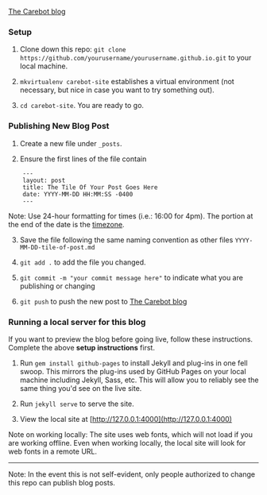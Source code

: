 [The Carebot blog](https://thecarebot.github.io/)

### Setup

1. Clone down this repo: `git clone https://github.com/yourusername/yourusername.github.io.git` to your local machine.

2. `mkvirtualenv carebot-site` establishes a virtual environment (not necessary, but nice in case you want to try something out).

3. `cd carebot-site`. You are ready to go.

### Publishing New Blog Post

1. Create a new file under `_posts`. 

2. Ensure the first lines of the file contain
```
	---
	layout: post
	title: The Tile Of Your Post Goes Here
    date: YYYY-MM-DD HH:MM:SS -0400
	---
```

Note: Use 24-hour formatting for times (i.e.: 16:00 for 4pm). The portion at the end of the date is the [timezone](https://www.timeanddate.com/time/zone/usa/washington-dc). 

3. Save the file following the same naming convention as other files `YYYY-MM-DD-tile-of-post.md`

4. `git add .` to add the file you changed. 

5. `git commit -m "your commit message here"` to indicate what you are publishing or changing

6. `git push` to push the new post to [The Carebot blog](https://thecarebot.github.io/)

### Running a local server for this blog

If you want to preview the blog before going live, follow these instructions. Complete the above **setup instructions** first.

1. Run `gem install github-pages` to install Jekyll and plug-ins in one fell swoop. This mirrors the plug-ins used by GitHub Pages on your local machine including Jekyll, Sass, etc. This will allow you to reliably see the same thing you'd see on the live site.

2. Run `jekyll serve` to serve the site.

3. View the local site at [http://127.0.0.1:4000](http://127.0.0.1:4000)

Note on working locally: The site uses web fonts, which will not load if you are working offline. Even when working locally, the local site will look for web fonts in a remote URL.

***

Note: In the event this is not self-evident, only people authorized to change this repo can publish blog posts. 